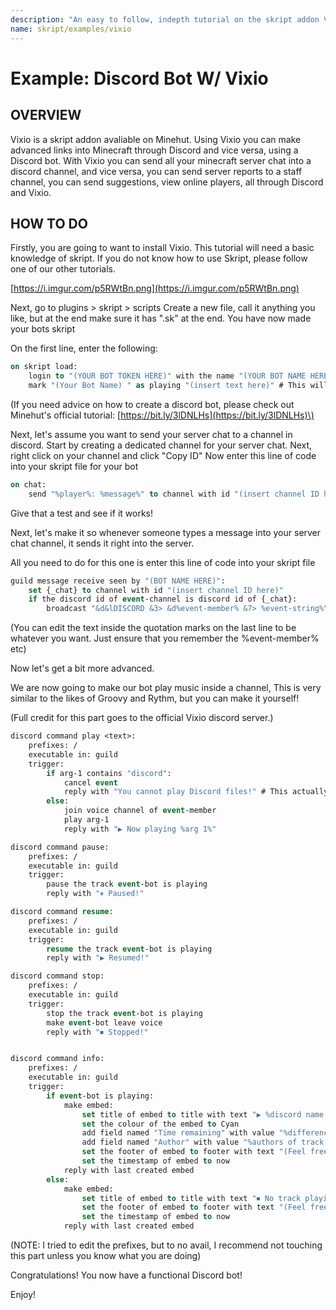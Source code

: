 ```yaml
---
description: "An easy to follow, indepth tutorial on the skript addon Vixio."
name: skript/examples/vixio
---
```


# Example: Discord Bot W/ Vixio

## OVERVIEW

Vixio is a skript addon avaliable on Minehut. Using Vixio you can make advanced links into Minecraft through Discord and vice versa, using a Discord bot. With Vixio you can send all your minecraft server chat into a discord channel, and vice versa, you can send server reports to a staff channel, you can send suggestions, view online players, all through Discord and Vixio.

## HOW TO DO

Firstly, you are going to want to install Vixio. This tutorial will need a basic knowledge of skript. If you do not know how to use Skript, please follow one of our other tutorials.

[https://i.imgur.com/p5RWtBn.png](https://i.imgur.com/p5RWtBn.png)

Next, go to plugins &gt; skript &gt; scripts Create a new file, call it anything you like, but at the end make sure it has ".sk" at the end. You have now made your bots skript

On the first line, enter the following:

```vb
on skript load:
	login to "(YOUR BOT TOKEN HERE)" with the name "(YOUR BOT NAME HERE)" # This makes the bot online.
	mark "(Your Bot Name) " as playing "(insert text here)" # This will be the bots status when it is online
```

\(If you need advice on how to create a discord bot, please check out Minehut's official tutorial: [https://bit.ly/3lDNLHs](https://bit.ly/3lDNLHs)\)

Next, let's assume you want to send your server chat to a channel in discord. Start by creating a dedicated channel for your server chat. Next, right click on your channel and click "Copy ID" Now enter this line of code into your skript file for your bot

```vb
on chat:
    send "%player%: %message%" to channel with id "(insert channel ID here" with "(Bot Name Here)"
```

Give that a test and see if it works!

Next, let's make it so whenever someone types a message into your server chat channel, it sends it right into the server.

All you need to do for this one is enter this line of code into your skript file

```vb
guild message receive seen by "(BOT NAME HERE)":
    set {_chat} to channel with id "(insert channel ID here)"
    if the discord id of event-channel is discord id of {_chat}:
        broadcast "&d&lDISCORD &3> &d%event-member% &7> %event-string%" # You can edit the text inside the quotation marks to be whatever you want. Just ensure that you remember the %event-member% etc
```

\(You can edit the text inside the quotation marks on the last line to be whatever you want. Just ensure that you remember the %event-member% etc\)

Now let's get a bit more advanced.

We are now going to make our bot play music inside a channel, This is very similar to the likes of Groovy and Rythm, but you can make it yourself!

\(Full credit for this part goes to the official Vixio discord server.\)

```vb
discord command play <text>:
    prefixes: /
    executable in: guild
    trigger:
        if arg-1 contains "discord":
            cancel event
            reply with "You cannot play Discord files!" # This actually crashed my server multiple times, therefore I had to block discord files.
        else:
            join voice channel of event-member
            play arg-1
            reply with "▶ Now playing %arg 1%"

discord command pause:
    prefixes: /
    executable in: guild
    trigger:
        pause the track event-bot is playing
        reply with "⏸ Paused!"

discord command resume:
    prefixes: /
    executable in: guild
    trigger:
        resume the track event-bot is playing
        reply with "▶ Resumed!"

discord command stop:
    prefixes: /
    executable in: guild
    trigger:
        stop the track event-bot is playing
        make event-bot leave voice
        reply with "⏹ Stopped!"


discord command info:
    prefixes: /
    executable in: guild
    trigger:
        if event-bot is playing:
            make embed:
                set title of embed to title with text "▶ %discord name of track event-bot is playing%" and link "%url of track event-bot is playing%"
                set the colour of the embed to Cyan
                add field named "Time remaining" with value "%difference between position of track event-bot is playing and duration of track event-bot is playing%" to embed
                add field named "Author" with value "%authors of track event-bot is playing%" to embed
                set the footer of embed to footer with text "(Feel free to edit this to whatever you want)"
                set the timestamp of embed to now
            reply with last created embed
        else:
            make embed:
                set title of embed to title with text "⏹ No track playing"
                set the footer of embed to footer with text "(Feel free to edit this to whatever you want)"
                set the timestamp of embed to now
            reply with last created embed
```

\(NOTE: I tried to edit the prefixes, but to no avail, I recommend not touching this part unless you know what you are doing\)

Congratulations! You now have a functional Discord bot!

Enjoy!
